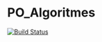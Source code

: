 # PO_Algoritmes
[![Build Status](https://travis-ci.com/locomain/PO_Algoritmes.svg?branch=master)](https://travis-ci.com/locomain/PO_Algoritmes
)